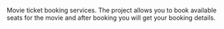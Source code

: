 Movie ticket booking services.
The project allows you to book available seats for the movie and after booking you will get your booking details.
